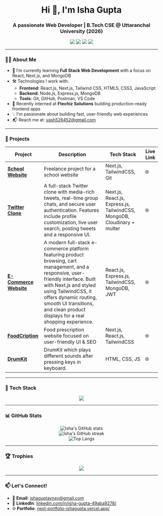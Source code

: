 <h1 align="center">Hi 👋, I'm Isha Gupta</h1>
<h3 align="center">A passionate Web Developer | B.Tech CSE @ Uttaranchal University (2026)</h3>

<p align="center">
  <a href="https://github.com/isha-gupta01"><img src="https://img.shields.io/github/followers/yash-rajvanshi?label=Follow&style=social"></a>
  <a href="https://www.linkedin.com/in/isha-gupta-49aba9278/"><img src="https://img.shields.io/badge/LinkedIn-blue?logo=linkedin&style=flat&logoColor=white"></a>
  <a href="mailto:ishaguptavnsv@gmail.com"><img src="https://img.shields.io/badge/Email-D14836?style=flat&logo=gmail&logoColor=white"></a>
  <a href="https://next-portfolio-ishagupta.vercel.app/"><img src="https://img.shields.io/badge/Portfolio-000?style=flat&logo=vercel&logoColor=white"></a>
</p>

---

### 👨‍💻 About Me
- 🌱 I’m currently learning **Full Stack Web Development** with a focus on React, Next.js, and MongoDB  
- 🛠️ Technologies I work with:
  - **Frontend**: React.js, Next.js, Tailwind CSS, HTML5, CSS3, JavaScript  
  - **Backend**: Node.js, Express.js, MongoDB  
  - **Tools**: Git, GitHub, Postman, VS Code  
- 💼 Recently interned at **Ftechiz Solutions** building production-ready frontend apps  
- 💡 I'm passionate about building fast, user-friendly web experiences  
- 📬 Reach me at: yash526452@gmail.com

---

### 🚀 Projects

| Project | Description | Tech Stack | Live Link |
|--------|-------------|------------|-----------|
| **[School Website](https://www.greenheavenacademy.in/)** | Freelance project for a school website | Next.js, TailwindCSS, Git | 🌐 |
| **[Twitter Clone](https://twitter-clone-tweets.vercel.app/)** | A full-stack Twitter clone with media-rich tweets, real-time group chats, and secure user authentication. Features include profile customization, live user search, posting tweets and a responsive UI. | Next.js, React.js, Express.js, TailwindCSS, MongoDB, Cloudinary + multer  | 🌐 |
| **[E-Commerce Website](https://vistora-ecomm.vercel.app/)** | A modern full-stack e-commerce platform featuring product browsing, cart management, and a responsive, user-friendly interface. Built with Next.js and styled using TailwindCSS, it offers dynamic routing, smooth UI transitions, and clean product displays for a real shopping experience. | React.js, Express.js, TailwindCSS, MongoDB, JWT  | 🌐 |
| **[FoodCription](https://food-cription.vercel.app/)** | Food prescription website focused on user-friendly UI & SEO | Next.js, React.js, TailwindCSS | 🌐 |
| **[DrumKit](https://isha-gupta01.github.io/DrumKit-01/)** |  DrumKit which plays different sounds after pressing keys in keyboard. | HTML, CSS, JS | 🌐 |

---

### 🧰 Tech Stack

<p align="center">
  <img src="https://skillicons.dev/icons?i=js,react,nextjs,nodejs,express,mongodb,html,css,tailwind,git,github,postman,java,sql,vscode" />
</p>

---

### 📊 GitHub Stats

<p align="center">
  <img src="https://github-readme-stats.vercel.app/api?username=isha-gupta01&show_icons=true&theme=radical" alt="Isha's GitHub stats" />
  <br />
  <img src="https://github-readme-streak-stats.herokuapp.com/?user=isha-gupta01&theme=radical" alt="Isha's GitHub streak" />
  <br />
  <img src="https://github-readme-stats.vercel.app/api/top-langs/?username=isha-gupta01&layout=compact&theme=radical" alt="Top Langs" />
</p>

---

### 🏆 Trophies

<p align="center">
  <img src="https://github-profile-trophy.vercel.app/?username=isha-gupta01&theme=gruvbox&row=1&column=6" />
</p>

---

### 📫 Let's Connect!

- 📧 **Email**: ishaguptavnsv@gmail.com  
- 💼 **LinkedIn**: [linkedin.com/in/isha-gupta-49aba9278/](https://www.linkedin.com/in/isha-gupta-49aba9278/)  
- 🌐 **Portfolio**: [next-portfolio-ishagupta.vercel.app/](https://next-portfolio-ishagupta.vercel.app/)  
